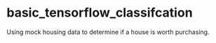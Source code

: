 # basic_tensorflow_classifcation
Using mock housing data to determine if a house is worth purchasing.
